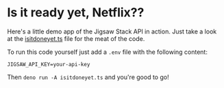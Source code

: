 # Is it ready yet, Netflix??

Here's a little demo app of the Jigsaw Stack API in action. Just take a look at the [isitdoneyet.ts](isitdoneyet.ts) file for the meat of the code.

To run this code yourself just add a `.env` file with the following content:

```
JIGSAW_API_KEY=your-api-key
```

Then `deno run -A isitdoneyet.ts` and you're good to go!
